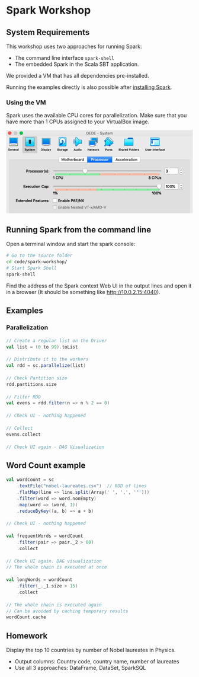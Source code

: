 # Spark Workshop

## System Requirements

This workshop uses two approaches for running Spark:
* The command line interface `spark-shell`
* The embedded Spark in the Scala SBT application.

We provided a VM that has all dependencies pre-installed. 

Running the examples directly is also possible after 
[installing Spark](https://www.knowledgehut.com/blog/big-data/install-spark-on-ubuntu).

### Using the VM

Spark uses the available CPU cores for parallelization. Make sure that you have
more than 1 CPUs assigned to your VirtualBox image.

![CPU count](img/vm-cpu.png)

## Running Spark from the command line

Open a terminal window and start the spark console:

```bash
# Go to the source folder
cd code/spark-workshop/
# Start Spark Shell
spark-shell
```

Find the address of the Spark context Web UI in the output lines 
and open it in a browser (It should be something like http://10.0.2.15:4040).

## Examples

### Parallelization

```scala
// Create a regular list on the Driver
val list = (0 to 99).toList

// Distribute it to the workers
val rdd = sc.parallelize(list)

// Check Partition size
rdd.partitions.size

// Filter RDD
val evens = rdd.filter(n => n % 2 == 0)

// Check UI - nothing happened

// Collect
evens.collect

// Check UI again - DAG Visualization
```

## Word Count example

```scala
val wordCount = sc
    .textFile("nobel-laureates.csv")  // RDD of lines
    .flatMap(line => line.split(Array(' ', ',', '"')))
    .filter(word => word.nonEmpty)
    .map(word => (word, 1))
    .reduceByKey((a, b) => a + b) 

// Check UI - nothing happened

val frequentWords = wordCount
    .filter(pair => pair._2 > 60)
    .collect

// Check UI again. DAG visualization
// The whole chain is executed at once

val longWords = wordCount
    .filter(_._1.size > 15)
    .collect

// The whole chain is executed again
// Can be avoided by caching temporary results
wordCount.cache
```

## Homework

Display the top 10 countries by number of Nobel laureates in Physics.
* Output columns: Country code, country name, number of laureates
* Use all 3 approaches: DataFrame, DataSet, SparkSQL
